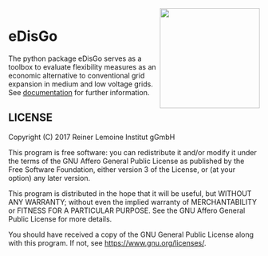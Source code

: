 <img align="right" width="200" height="200" src="https://github.com/openego/eDisGo/blob/dev/doc/images/edisgo_logo.png">

# eDisGo
The python package eDisGo serves as a toolbox to evaluate flexibility measures
as an economic alternative to conventional grid expansion in
medium and low voltage grids.
See [documentation](https://edisgo.readthedocs.io/en/dev/) for further information.


LICENSE
-------

Copyright (C) 2017 Reiner Lemoine Institut gGmbH

This program is free software: you can redistribute it and/or modify it under
the terms of the GNU Affero General Public License as published by the Free
Software Foundation, either version 3 of the License, or (at your option) any
later version.

This program is distributed in the hope that it will be useful, but WITHOUT
ANY WARRANTY; without even the implied warranty of MERCHANTABILITY or FITNESS
FOR A PARTICULAR PURPOSE. See the GNU Affero General Public License for more
details.

You should have received a copy of the GNU General Public License along with
this program. If not, see https://www.gnu.org/licenses/.

